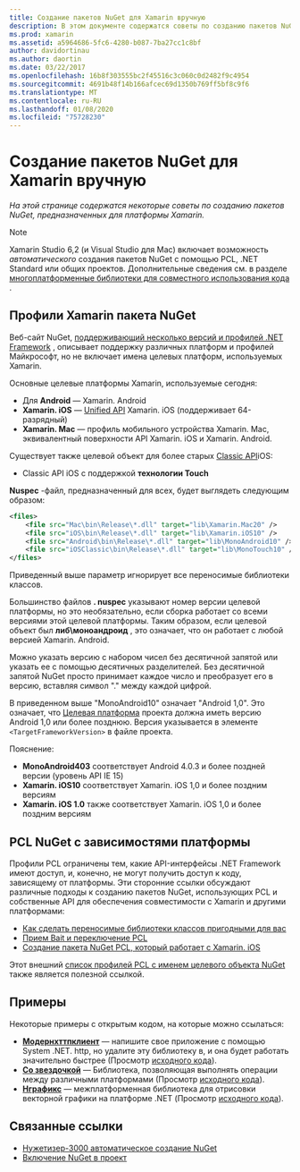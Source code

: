 ```yaml
---
title: Создание пакетов NuGet для Xamarin вручную
description: В этом документе содержатся советы по созданию пакетов NuGet, предназначенных для платформы Xamarin. Здесь описываются профили Xamarin для пакетов NuGet, PCL NuGet с зависимостями платформы и ссылки на различные примеры с открытым исходным кодом.
ms.prod: xamarin
ms.assetid: a5964686-5fc6-4280-b087-7ba27cc1c8bf
author: davidortinau
ms.author: daortin
ms.date: 03/22/2017
ms.openlocfilehash: 16b8f303555bc2f45516c3c060c0d2482f9c4954
ms.sourcegitcommit: 4691b48f14b166afcec69d1350b769ff5bf8c9f6
ms.translationtype: MT
ms.contentlocale: ru-RU
ms.lasthandoff: 01/08/2020
ms.locfileid: "75728230"
---
```

# <a name="manually-creating-nuget-packages-for-xamarin"></a>Создание пакетов NuGet для Xamarin вручную

_На этой странице содержатся некоторые советы по созданию пакетов NuGet, предназначенных для платформы Xamarin._

> [!NOTE]
> Xamarin Studio 6,2 (и Visual Studio для Mac) включает возможность _автоматического_ создания пакетов NuGet с помощью PCL, .NET Standard или общих проектов. Дополнительные сведения см. в разделе [многоплатформенные библиотеки для совместного использования кода](~/cross-platform/app-fundamentals/nuget-multiplatform-libraries/index.md) .

## <a name="nuget-package-xamarin-profiles"></a>Профили Xamarin пакета NuGet

Веб-сайт NuGet, [поддерживающий несколько версий и профилей .NET Framework](https://docs.nuget.org/create/enforced-package-conventions) , описывает поддержку различных платформ и профилей Майкрософт, но не включает имена целевых платформ, используемых Xamarin.

Основные целевые платформы Xamarin, используемые сегодня:

- Для **Android** — Xamarin. Android
- **Xamarin. iOS** — [Unified API](~/cross-platform/macios/unified/index.md) Xamarin. iOS (поддерживает 64-разрядный)
- **Xamarin. Mac** — профиль мобильного устройства Xamarin. Mac, эквивалентный поверхности API Xamarin. iOS и Xamarin. Android.

Существует также целевой объект для более старых [Classic API](~/cross-platform/macios/unified/index.md)iOS:

- Classic API iOS с поддержкой **технологии Touch**

**Nuspec** -файл, предназначенный для всех, будет выглядеть следующим образом:

```xml
<files>
    <file src="Mac\bin\Release\*.dll" target="lib\Xamarin.Mac20" />
    <file src="iOS\bin\Release\*.dll" target="lib\Xamarin.iOS10" />
    <file src="Android\bin\Release\*.dll" target="lib\MonoAndroid10" />
    <file src="iOSClassic\bin\Release\*.dll" target="lib\MonoTouch10" />
</files>
```

Приведенный выше параметр игнорирует все переносимые библиотеки классов.

Большинство файлов **. nuspec** указывают номер версии целевой платформы, но это необязательно, если сборка работает со всеми версиями этой целевой платформы. Таким образом, если целевой объект был **либ\моноандроид** , это означает, что он работает с любой версией Xamarin. Android.

Можно указать версию с набором чисел без десятичной запятой или указать ее с помощью десятичных разделителей. Без десятичной запятой NuGet просто принимает каждое число и преобразует его в версию, вставляя символ "." между каждой цифрой.

В приведенном выше "MonoAndroid10" означает "Android 1,0". Это означает, что [Целевая платформа](~/android/app-fundamentals/android-api-levels.md) проекта должна иметь версию Android 1,0 или более позднюю. Версия указывается в элементе `<TargetFrameworkVersion>` в файле проекта.

Пояснение:

- **MonoAndroid403** соответствует Android 4.0.3 и более поздней версии (уровень API IE 15)
- **Xamarin. iOS10** соответствует Xamarin. iOS 1,0 и более поздним версиям
- **Xamarin. iOS 1.0** также соответствует Xamarin. iOS 1,0 и более поздним версиям

## <a name="pcl-nugets-with-platform-dependencies"></a>PCL NuGet с зависимостями платформы

Профили PCL ограничены тем, какие API-интерфейсы .NET Framework имеют доступ, и, конечно, не могут получить доступ к коду, зависящему от платформы. Эти сторонние ссылки обсуждают различные подходы к созданию пакетов NuGet, использующих PCL и собственные API для обеспечения совместимости с Xamarin и другими платформами:

- [Как сделать переносимые библиотеки классов пригодными для вас](https://blogs.msdn.com/b/dsplaisted/archive/2012/08/27/how-to-make-portable-class-libraries-work-for-you.aspx)
- [Прием Bait и переключение PCL](https://log.paulbetts.org/the-bait-and-switch-pcl-trick/)
- [Создание пакета NuGet PCL, который работает с Xamarin. iOS](https://www.jimbobbennett.io/creating-a-nuget-pcl-that-works-with-xamarin-ios/)

Этот внешний [список профилей PCL с именем целевого объекта NuGet](https://portablelibraryprofiles.stephencleary.com) также является полезной ссылкой.

## <a name="examples"></a>Примеры

Некоторые примеры с открытым кодом, на которые можно ссылаться:

- [**Модернхттпклиент**](https://www.nuget.org/packages/modernhttpclient/) — напишите свое приложение с помощью System .NET. http, но удалите эту библиотеку в, и она будет работать значительно быстрее (Просмотр [исходного кода](https://github.com/paulcbetts/ModernHttpClient)).
- [**Со звездочкой**](https://www.nuget.org/packages/Splat/) — Библиотека, позволяющая выполнять операции между различными платформами (Просмотр [исходного кода](https://github.com/paulcbetts/Splat)).
- [**Нграфикс**](https://www.nuget.org/packages/NGraphics/) — межплатформенная библиотека для отрисовки векторной графики на платформе .NET (Просмотр [исходного кода](https://github.com/praeclarum/NGraphics/blob/master/NGraphics.nuspec)).

## <a name="related-links"></a>Связанные ссылки

- [Нужетизер-3000 автоматическое создание NuGet](~/cross-platform/app-fundamentals/nuget-multiplatform-libraries/index.md)       
- [Включение NuGet в проект](https://docs.microsoft.com/visualstudio/mac/nuget-walkthrough)
